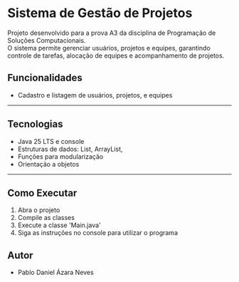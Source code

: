 # Sistema de Gestão de Projetos
Projeto desenvolvido para a prova A3 da disciplina de Programação de Soluções Computacionais.  
O sistema permite gerenciar usuários, projetos e equipes, garantindo controle de tarefas, alocação de equipes e acompanhamento de projetos.

## Funcionalidades
- Cadastro e listagem de usuários, projetos, e equipes
  
---

## Tecnologias
- Java 25 LTS e console  
- Estruturas de dados: List, ArrayList,
- Funções para modularização
- Orientação a objetos

---

## Como Executar
1. Abra o projeto
2. Compile as classes
3. Execute a classe 'Main.java'
4. Siga as instruções no console para utilizar o programa

## Autor
- Pablo Daniel Ázara Neves
